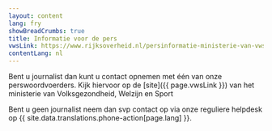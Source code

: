 ```yaml
---
layout: content
lang: fry
showBreadCrumbs: true
title: Informatie voor de pers
vwsLink: https://www.rijksoverheid.nl/persinformatie-ministerie-van-vws/woordvoerders
contentLang: nl
---
```

Bent u journalist dan kunt u contact opnemen met één van onze perswoordvoerders. Kijk hiervoor op de [site]({{ page.vwsLink }}) van het ministerie van Volksgezondheid, Welzijn en Sport

Bent u geen journalist neem dan svp contact op via onze reguliere helpdesk op {{ site.data.translations.phone-action[page.lang] }}.
